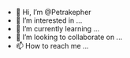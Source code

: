 - 👋 Hi, I’m @Petrakepher
- 👀 I’m interested in ...
- 🌱 I’m currently learning ...
- 💞️ I’m looking to collaborate on ...
- 📫 How to reach me ...

<!---
Petrakepher/Petrakepher is a ✨ special ✨ repository because its `README.md` (this file) appears on your GitHub profile.
You can click the Preview link to take a look at your changes.
--->
